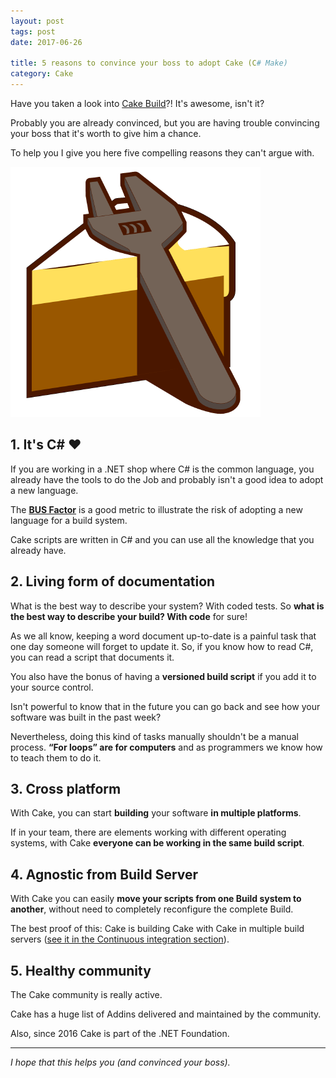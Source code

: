 ```yaml
---
layout: post
tags: post
date: 2017-06-26

title: 5 reasons to convince your boss to adopt Cake (C# Make)
category: Cake
---
```


Have you taken a look into [Cake Build](http://cakebuild.net/)?! It's awesome, isn't it?

Probably you are already convinced, but you are having trouble convincing your boss that it's worth to give him a chance.

To help you I give you here five compelling reasons they can't argue with.

![Cake Build](/images/cake-build-logo.png)

## 1. It's C# &#10084;

If you are working in a .NET shop where C# is the common language, you already have the tools to do the Job and probably isn't a good idea to adopt a new language.

The **[BUS Factor](https://en.wikipedia.org/wiki/Bus_factor)** is a good metric to illustrate the risk of adopting a new language for a build system.

Cake scripts are written in C# and you can use all the knowledge that you already have.

## 2. Living form of documentation

What is the best way to describe your system? With coded tests. So **what is the best way to describe your build? With code** for sure!

As we all know, keeping a word document up-to-date is a painful task that one day someone will forget to update it. So, if you know how to read C#, you can read a script that documents it.

You also have the bonus of having a **versioned build script** if you add it to your source control.

Isn't powerful to know that in the future you can go back and see how your software was built in the past week?

Nevertheless, doing this kind of tasks manually shouldn't be a manual process. **“For loops” are for computers** and as programmers we know how to teach them to do it.

## 3. Cross platform

With Cake, you can start **building** your software **in multiple platforms**.

If in your team, there are elements working with different operating systems, with Cake **everyone can be working in the same build script**.

## 4. Agnostic from Build Server

With Cake you can easily **move your scripts from one Build system to another**, without need to completely reconfigure the complete Build.

The best proof of this: Cake is building Cake with Cake in multiple build servers ([see it in the Continuous integration section](https://github.com/cake-build/cake)).

## 5. Healthy community

The Cake community is really active.

Cake has a huge list of Addins delivered and maintained by the community.

Also, since 2016 Cake is part of the .NET Foundation.

---

_I hope that this helps you (and convinced your boss)._
